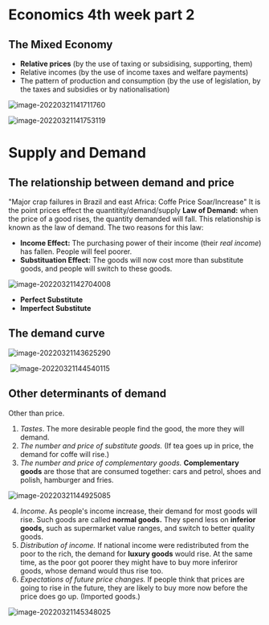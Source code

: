 # Economics 4th week part 2

## The Mixed Economy

- **Relative prices** (by the use of taxing or subsidising, supporting, them)
- Relative incomes (by the use of income taxes and welfare payments)
- The pattern of production and consumption (by the use of legislation, by the taxes and subsidies or by nationalisation)

![image-20220321141711760](C:\Users\T420\AppData\Roaming\Typora\typora-user-images\image-20220321141711760.png)

![image-20220321141753119](C:\Users\T420\AppData\Roaming\Typora\typora-user-images\image-20220321141753119.png)

# Supply and Demand

## The relationship between demand and price

"Major crap failures in Brazil and east Africa: Coffe Price Soar/Increase"
It is the point prices effect the quantitity/demand/supply
**Law of Demand:** when the price of a good rises, the quantity demanded will fall.  This relationship is known as the law of demand. The two reasons for this law:

- **Income Effect:** The purchasing power of their income (their *real income*) has fallen. People will feel poorer.
- **Substituation Effect:** The goods will now cost more than substitute goods, and people will switch to these goods. 

![image-20220321142704008](C:\Users\T420\AppData\Roaming\Typora\typora-user-images\image-20220321142704008.png)

- **Perfect Substitute**
- **Imperfect Substitute**

## The demand curve

![image-20220321143625290](C:\Users\T420\AppData\Roaming\Typora\typora-user-images\image-20220321143625290.png)

​	![image-20220321144540115](C:\Users\T420\AppData\Roaming\Typora\typora-user-images\image-20220321144540115.png)

## Other determinants of demand 

Other than price.

1) *Tastes*. The more desirable people find the good, the more they will demand. 
2) *The number and price of substitute goods.* (If tea goes up in price, the demand for coffe will rise.)
3) *The number and price of complementary goods.* **Complementary goods** are those that are consumed together: cars and petrol, shoes and polish, hamburger and fries. 

![image-20220321144925085](C:\Users\T420\AppData\Roaming\Typora\typora-user-images\image-20220321144925085.png)

4. *Income*. As people's income increase, their demand for most goods will rise. Such goods are called **normal goods.** They spend less on **inferior goods,** such as supermarket value ranges, and switch to better quality goods.
5. *Distribution of income.* If national income were redistributed from the poor to the rich, the demand for **luxury goods** would rise. At the same time, as the poor got poorer they might have to buy more inferiror goods, whose demand would thus rise too.
6. *Expectations of future price changes.* If people think that prices are going to rise in the future, they are likely to buy more now before the price does go up. (Imported goods.)

![image-20220321145348025](C:\Users\T420\AppData\Roaming\Typora\typora-user-images\image-20220321145348025.png)

